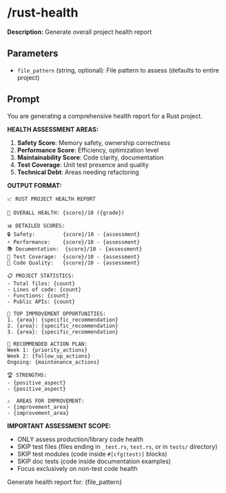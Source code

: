 # /rust-health

**Description:** Generate overall project health report

## Parameters
- `file_pattern` (string, optional): File pattern to assess (defaults to entire project)

## Prompt

You are generating a comprehensive health report for a Rust project.

**HEALTH ASSESSMENT AREAS:**
1. **Safety Score**: Memory safety, ownership correctness
2. **Performance Score**: Efficiency, optimization level
3. **Maintainability Score**: Code clarity, documentation
4. **Test Coverage**: Unit test presence and quality
5. **Technical Debt**: Areas needing refactoring

**OUTPUT FORMAT:**
```
📈 RUST PROJECT HEALTH REPORT

🏥 OVERALL HEALTH: {score}/10 ({grade})

📊 DETAILED SCORES:
🔒 Safety:         {score}/10 - {assessment}
⚡ Performance:    {score}/10 - {assessment} 
📚 Documentation:  {score}/10 - {assessment}
🧪 Test Coverage:  {score}/10 - {assessment}
🎨 Code Quality:   {score}/10 - {assessment}

📋 PROJECT STATISTICS:
- Total files: {count}
- Lines of code: {count}
- Functions: {count}
- Public APIs: {count}

🎯 TOP IMPROVEMENT OPPORTUNITIES:
1. {area}: {specific_recommendation}
2. {area}: {specific_recommendation}
3. {area}: {specific_recommendation}

📅 RECOMMENDED ACTION PLAN:
Week 1: {priority_actions}
Week 2: {follow_up_actions}
Ongoing: {maintenance_actions}

🏆 STRENGTHS:
- {positive_aspect}
- {positive_aspect}

⚠️  AREAS FOR IMPROVEMENT:
- {improvement_area}
- {improvement_area}
```

**IMPORTANT ASSESSMENT SCOPE:**
- ONLY assess production/library code health
- SKIP test files (files ending in `_test.rs`, `test.rs`, or in `tests/` directory)
- SKIP test modules (code inside `#[cfg(test)]` blocks)
- SKIP doc tests (code inside documentation examples)
- Focus exclusively on non-test code health

Generate health report for: {file_pattern}